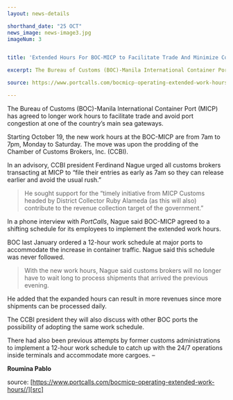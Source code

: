 ```yaml
---
layout: news-details

shorthand_date: "25 OCT"
news_image: news-image3.jpg
imageNum: 3


title: 'Extended Hours For BOC-MICP to Facilitate Trade And Minimize Congestion'

excerpt: The Bureau of Customs (BOC)-Manila International Container Port (MICP) has agreed to longer work hours to facilitate trade and avoid port congestion at one of the country’s main sea gateways.

source: https://www.portcalls.com/bocmicp-operating-extended-work-hours/

---
```


The Bureau of Customs (BOC)-Manila International Container Port (MICP) has agreed to longer work hours to facilitate trade and avoid port congestion at one of the country’s main sea gateways.

Starting October 19, the new work hours at the BOC-MICP are from 7am to 7pm, Monday to Saturday. The move was upon the prodding of the Chamber of Customs Brokers, Inc. (CCBI).

In an advisory, CCBI president Ferdinand Nague urged all customs brokers transacting at MICP to “file their entries as early as 7am so they can release earlier and avoid the usual rush.”

>He sought support for the “timely initiative from MICP Customs headed by District Collector Ruby Alameda (as this will also) contribute to the revenue collection target of the government.”

In a phone interview with <em>PortCalls</em>, Nague said BOC-MICP agreed to a shifting schedule for its employees to implement the extended work hours.

BOC last January ordered a 12-hour work schedule at major ports to accommodate the increase in container traffic. Nague said this schedule was never followed.

>With the new work hours, Nague said customs brokers will no longer have to wait long to process shipments that arrived the previous evening.

He added that the expanded hours can result in more revenues since more shipments can be processed daily.

The CCBI president they will also discuss with other BOC ports the possibility of adopting the same work schedule.

There had also been previous attempts by former customs administrations to implement a 12-hour work schedule to catch up with the 24/7 operations inside terminals and accommodate more cargoes. – 

<strong>Roumina Pablo</strong>

source: [https://www.portcalls.com/bocmicp-operating-extended-work-hours//][src]

[src]: https://www.portcalls.com/bocmicp-operating-extended-work-hours/]
